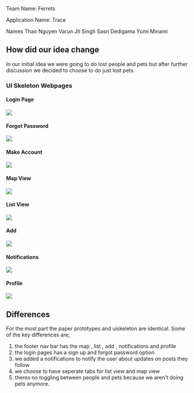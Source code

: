 Team Name: Ferrets

Application Name: Trace

Names 
Thao Nguyen
Varun Jit Singh
Sasri Dedigama
Yumi Minami

## How did our idea change

In our initial idea we were going to do lost people and pets but after further discussion we decided to choose 
to do just lost pets. 


### UI Skeleton Webpages

#### Login Page
![](uiskeleton1.PNG)
#### Forgot Password
![](uiskeleton2.PNG)
#### Make Account
![](uiskeleton3.PNG)
#### Map View
![](uiskeleton4.PNG)
#### List View
![](uiskeleton5.PNG)
#### Add 
![](uiskeleton6.PNG)
#### Notifications
![](uiskeleton7.PNG)
#### Profile
![](uiskeleton8.PNG)

## Differences

For the most part the paper prototypes and uiskeleton are identical.
Some of the key differences are;
1) the footer nav bar has the map , list , add , notifications and profile
2) the login pages has a sign up and forgot password option
3) we added a notifications to notify the user about updates on posts they follow
4) we choose to have seperate tabs for list view and map view
5) theres no toggling between people and pets because we aren't doing pets anymore.






